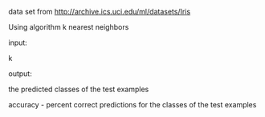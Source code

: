 data set from http://archive.ics.uci.edu/ml/datasets/Iris

Using algorithm k nearest neighbors

input:

k

output:

the predicted classes of the test examples

accuracy - percent correct predictions for the classes of the test examples
